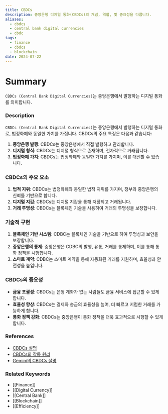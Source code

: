 ```yaml
---
title: CBDCs
description: 중앙은행 디지털 통화(CBDCs)의 개념, 역할, 및 중요성을 다룹니다.
aliases:
  - cbdcs
  - central bank digital currencies
  - cbdc
tags:
  - finance
  - cbdcs
  - blockchain
date: 2024-07-22
---
```


# Summary

`CBDCs (Central Bank Digital Currencies)`는 중앙은행에서 발행하는 디지털 통화를 의미합니다.

### Description

`CBDCs (Central Bank Digital Currencies)`는 중앙은행에서 발행하는 디지털 통화로, 법정화폐와 동일한 가치를 가집니다. CBDCs의 주요 특징은 다음과 같습니다:

1. **중앙은행 발행**: CBDCs는 중앙은행에서 직접 발행하고 관리합니다.
2. **디지털 형식**: CBDCs는 디지털 형식으로 존재하며, 전자적으로 거래됩니다.
3. **법정화폐 가치**: CBDCs는 법정화폐와 동일한 가치를 가지며, 이를 대신할 수 있습니다.

### CBDCs의 주요 요소

1. **법적 지위**: CBDCs는 법정화폐와 동일한 법적 지위를 가지며, 정부와 중앙은행의 신뢰를 기반으로 합니다.
2. **디지털 지갑**: CBDCs는 디지털 지갑을 통해 저장되고 거래됩니다.
3. **거래 투명성**: CBDCs는 블록체인 기술을 사용하여 거래의 투명성을 보장합니다.

### 기술적 구현

1. **블록체인 기반 시스템**: CDBC는 블록체인 기술을 기반으로 하여 투명성과 보안을 보장합니다.
2. **중앙은행의 통제**: 중앙은행은 CDBC의 발행, 유통, 거래를 통제하며, 이를 통해 통화 정책을 시행합니다.
3. **스마트 계약**: CDBC는 스마트 계약을 통해 자동화된 거래를 지원하며, 효율성과 안전성을 높입니다.

### CBDCs의 중요성

- **금융 포괄성**: CBDCs는 은행 계좌가 없는 사람들도 금융 서비스에 접근할 수 있게 합니다.
- **효율성 향상**: CBDCs는 결제와 송금의 효율성을 높여, 더 빠르고 저렴한 거래를 가능하게 합니다.
- **통화 정책 강화**: CBDCs는 중앙은행이 통화 정책을 더욱 효과적으로 시행할 수 있게 합니다.

### References

- [CBDCs 설명](https://en.wikipedia.org/wiki/Central_bank_digital_currency)
- [CBDCs의 작동 원리](https://ethereum.org/en/glossary/#cbdcs)
- [Gemini의 CBDCs 설명](https://www.gemini.com/cryptopedia/search?query=cbdcs)

### Related Keywords

- [[Finance]]
- [[Digital Currency]]
- [[Central Bank]]
- [[Blockchain]]
- [[Efficiency]]
